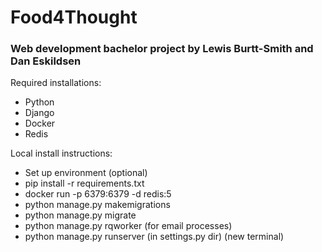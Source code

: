 # Food4Thought
### Web development bachelor project by Lewis Burtt-Smith and Dan Eskildsen

Required installations:
- Python
- Django
- Docker
- Redis

Local install instructions:
- Set up environment (optional)
- pip install -r requirements.txt
- docker run -p 6379:6379 -d redis:5
- python manage.py makemigrations
- python manage.py migrate
- python manage.py rqworker (for email processes)
- python manage.py runserver (in settings.py dir) (new terminal)
